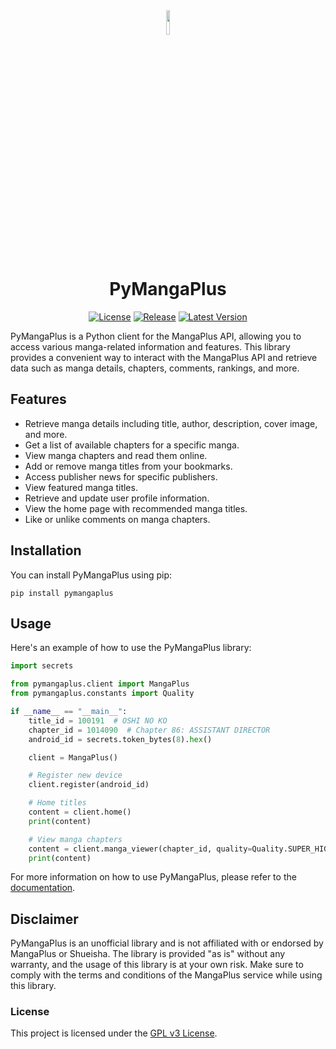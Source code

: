 <div align="center">

<img src="https://github.com/hyugogirubato/pymangaplus/blob/main/docs/images/icon.png" width="10%">

# PyMangaPlus

[![License](https://img.shields.io/github/license/hyugogirubato/pymangaplus)](https://github.com/hyugogirubato/pymangaplus/blob/main/LICENSE)
[![Release](https://img.shields.io/github/release-date/hyugogirubato/pymangaplus)](https://github.com/hyugogirubato/pymangaplus/releases)
[![Latest Version](https://img.shields.io/pypi/v/pymangaplus)](https://pypi.org/project/pymangaplus/)

</div>


PyMangaPlus is a Python client for the MangaPlus API, allowing you to access various manga-related information and
features. This library provides a convenient way to interact with the MangaPlus API and retrieve data such as manga
details, chapters, comments, rankings, and more.

## Features

- Retrieve manga details including title, author, description, cover image, and more.
- Get a list of available chapters for a specific manga.
- View manga chapters and read them online.
- Add or remove manga titles from your bookmarks.
- Access publisher news for specific publishers.
- View featured manga titles.
- Retrieve and update user profile information.
- View the home page with recommended manga titles.
- Like or unlike comments on manga chapters.

## Installation

You can install PyMangaPlus using pip:

````shell
pip install pymangaplus
````

## Usage

Here's an example of how to use the PyMangaPlus library:

```python
import secrets

from pymangaplus.client import MangaPlus
from pymangaplus.constants import Quality

if __name__ == "__main__":
    title_id = 100191  # OSHI NO KO
    chapter_id = 1014090  # Chapter 86: ASSISTANT DIRECTOR
    android_id = secrets.token_bytes(8).hex()

    client = MangaPlus()

    # Register new device
    client.register(android_id)

    # Home titles
    content = client.home()
    print(content)

    # View manga chapters
    content = client.manga_viewer(chapter_id, quality=Quality.SUPER_HIGH)
    print(content)
```

For more information on how to use PyMangaPlus, please refer to
the [documentation](https://github.com/hyugogirubato/pymangaplus/blob/main/docs).

## Disclaimer

PyMangaPlus is an unofficial library and is not affiliated with or endorsed by MangaPlus or Shueisha. The library is
provided "as is" without any warranty, and the usage of this library is at your own risk. Make sure to comply with the
terms and conditions of the MangaPlus service while using this library.

### License

This project is licensed under the [GPL v3 License](https://github.com/hyugogirubato/pymangaplus/blob/main/LICENSE).